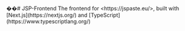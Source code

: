 ��#   J S P - F r o n t e n d 
 
 T h e   f r o n t e n d   f o r   < h t t p s : / / j s p a s t e . e u / > ,   b u i l t   w i t h   [ N e x t . j s ] ( h t t p s : / / n e x t j s . o r g / ) 
 a n d   [ T y p e S c r i p t ] ( h t t p s : / / w w w . t y p e s c r i p t l a n g . o r g / ) 
 
